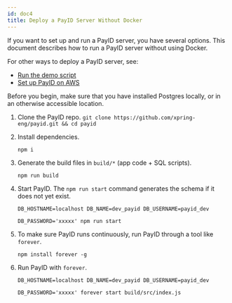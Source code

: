 ```yaml
---
id: doc4
title: Deploy a PayID Server Without Docker
---
```


If you want to set up and run a PayID server, you have several options. This document describes how to run a PayID server without using Docker.

For other ways to deploy a PayID server, see:
* [Run the demo script](https://github.com/xpring-eng/payid/blob/loisrp-no-docker-deploy/readme.md#set-up-a-payid-server)
* [Set up PayID on AWS](doc3)

Before you begin, make sure that you have installed Postgres locally, or in an otherwise accessible location.

1. Clone the PayID repo.
   `git clone https://github.com/xpring-eng/payid.git && cd payid`
2. Install dependencies.

   `npm i`
3. Generate the build files in `build/*` (app code + SQL scripts).

   `npm run build`
4. Start PayID. The `npm run start` command generates the schema if it does not yet exist.

   ```
   DB_HOSTNAME=localhost DB_NAME=dev_payid DB_USERNAME=payid_dev

   DB_PASSWORD='xxxxx' npm run start
   ```
5. To make sure PayID runs continuously, run PayID through a tool like `forever`.

   `npm install forever -g`
6. Run PayID with `forever`.

   ```
   DB_HOSTNAME=localhost DB_NAME=dev_payid DB_USERNAME=payid_dev

   DB_PASSWORD='xxxxx' forever start build/src/index.js
